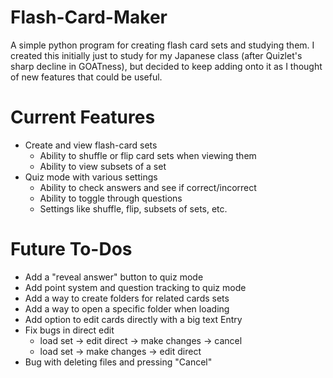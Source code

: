 # Flash-Card-Maker
A simple python program for creating flash card sets and studying them. I created this initially just to study for my Japanese class (after Quizlet's sharp decline in GOATness), but decided to keep adding onto it as I thought of new features that could be useful.

# Current Features
- Create and view flash-card sets
  - Ability to shuffle or flip card sets when viewing them
  - Ability to view subsets of a set
- Quiz mode with various settings
  - Ability to check answers and see if correct/incorrect
  - Ability to toggle through questions
  - Settings like shuffle, flip, subsets of sets, etc.

# Future To-Dos
- Add a "reveal answer" button to quiz mode
- Add point system and question tracking to quiz mode
- Add a way to create folders for related cards sets
- Add a way to open a specific folder when loading
- Add option to edit cards directly with a big text Entry
- Fix bugs in direct edit
  - load set -> edit direct -> make changes -> cancel
  - load set -> make changes -> edit direct
- Bug with deleting files and pressing "Cancel"
